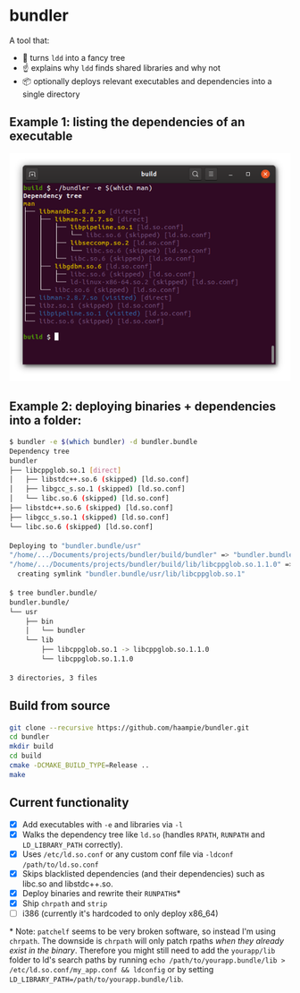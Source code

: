 # bundler

A tool that:
- :deciduous_tree: turns `ldd` into a fancy tree
- :point_up: explains why `ldd` finds shared libraries and why not
- :package: optionally deploys relevant executables and dependencies into a single directory

## Example 1: listing the dependencies of an executable

![example](doc/screenshot.png)

## Example 2: deploying binaries + dependencies into a folder:
```bash
$ bundler -e $(which bundler) -d bundler.bundle
Dependency tree
bundler
├── libcppglob.so.1 [direct]
│   ├── libstdc++.so.6 (skipped) [ld.so.conf]
│   ├── libgcc_s.so.1 (skipped) [ld.so.conf]
│   └── libc.so.6 (skipped) [ld.so.conf]
├── libstdc++.so.6 (skipped) [ld.so.conf]
├── libgcc_s.so.1 (skipped) [ld.so.conf]
└── libc.so.6 (skipped) [ld.so.conf]

Deploying to "bundler.bundle/usr"
"/home/.../Documents/projects/bundler/build/bundler" => "bundler.bundle/usr/bin/bundler"
"/home/.../Documents/projects/bundler/build/lib/libcppglob.so.1.1.0" => "bundler.bundle/usr/lib/libcppglob.so.1.1.0"
  creating symlink "bundler.bundle/usr/lib/libcppglob.so.1"

$ tree bundler.bundle/
bundler.bundle/
└── usr
    ├── bin
    │   └── bundler
    └── lib
        ├── libcppglob.so.1 -> libcppglob.so.1.1.0
        └── libcppglob.so.1.1.0

3 directories, 3 files
```

## Build from source 
```bash
git clone --recursive https://github.com/haampie/bundler.git
cd bundler
mkdir build
cd build
cmake -DCMAKE_BUILD_TYPE=Release ..
make
```

## Current functionality
- [x] Add executables with `-e` and libraries via `-l`
- [x] Walks the dependency tree like `ld.so` (handles `RPATH`, `RUNPATH` and `LD_LIBRARY_PATH` correctly).
- [x] Uses `/etc/ld.so.conf` or any custom conf file via `-ldconf /path/to/ld.so.conf`
- [x] Skips blacklisted dependencies (and their dependencies) such as libc.so and libstdc++.so.
- [x] Deploy binaries and rewrite their `RUNPATH`s\*
- [x] Ship `chrpath` and `strip`
- [ ] i386 (currently it's hardcoded to only deploy x86_64)

\* Note: `patchelf` seems to be very broken software, so instead I'm using `chrpath`. The downside is `chrpath` will only patch rpaths _when they already exist in the binary_. Therefore you might still need to add the `yourapp/lib` folder to ld's search paths by running `echo /path/to/yourapp.bundle/lib > /etc/ld.so.conf/my_app.conf && ldconfig` or by setting `LD_LIBRARY_PATH=/path/to/yourapp.bundle/lib`.
